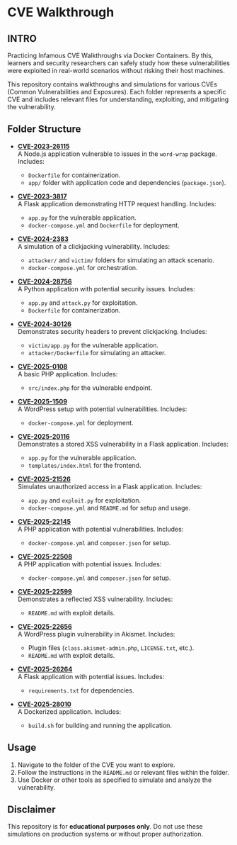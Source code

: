 # CVE Walkthrough

## INTRO

Practicing Infamous CVE Walkthroughs via Docker Containers. By this, learners and security researchers can safely study how these vulnerabilities were exploited in real-world scenarios without risking their host machines.

This repository contains walkthroughs and simulations for various CVEs (Common Vulnerabilities and Exposures). Each folder represents a specific CVE and includes relevant files for understanding, exploiting, and mitigating the vulnerability.

## Folder Structure

- **[CVE-2023-26115](CVE-2023-26115/)**  
  A Node.js application vulnerable to issues in the `word-wrap` package. Includes:
  - `Dockerfile` for containerization.
  - `app/` folder with application code and dependencies (`package.json`).

- **[CVE-2023-3817](CVE-2023-3817/)**  
  A Flask application demonstrating HTTP request handling. Includes:
  - `app.py` for the vulnerable application.
  - `docker-compose.yml` and `Dockerfile` for deployment.

- **[CVE-2024-2383](CVE-2024-2383/)**  
  A simulation of a clickjacking vulnerability. Includes:
  - `attacker/` and `victim/` folders for simulating an attack scenario.
  - `docker-compose.yml` for orchestration.

- **[CVE-2024-28756](CVE-2024-28756/)**  
  A Python application with potential security issues. Includes:
  - `app.py` and `attack.py` for exploitation.
  - `Dockerfile` for containerization.

- **[CVE-2024-30126](CVE-2024-30126/)**  
  Demonstrates security headers to prevent clickjacking. Includes:
  - `victim/app.py` for the vulnerable application.
  - `attacker/Dockerfile` for simulating an attacker.

- **[CVE-2025-0108](CVE-2025-0108/)**  
  A basic PHP application. Includes:
  - `src/index.php` for the vulnerable endpoint.

- **[CVE-2025-1509](CVE-2025-1509/)**  
  A WordPress setup with potential vulnerabilities. Includes:
  - `docker-compose.yml` for deployment.

- **[CVE-2025-20116](CVE-2025-20116/)**  
  Demonstrates a stored XSS vulnerability in a Flask application. Includes:
  - `app.py` for the vulnerable application.
  - `templates/index.html` for the frontend.

- **[CVE-2025-21526](CVE-2025-21526/)**  
  Simulates unauthorized access in a Flask application. Includes:
  - `app.py` and `exploit.py` for exploitation.
  - `docker-compose.yml` and `README.md` for setup and usage.

- **[CVE-2025-22145](CVE-2025-22145/)**  
  A PHP application with potential vulnerabilities. Includes:
  - `docker-compose.yml` and `composer.json` for setup.

- **[CVE-2025-22508](CVE-2025-22508/)**  
  A PHP application with potential issues. Includes:
  - `docker-compose.yml` and `composer.json` for setup.

- **[CVE-2025-22599](CVE-2025-22599/)**  
  Demonstrates a reflected XSS vulnerability. Includes:
  - `README.md` with exploit details.

- **[CVE-2025-22656](CVE-2025-22656/)**  
  A WordPress plugin vulnerability in Akismet. Includes:
  - Plugin files (`class.akismet-admin.php`, `LICENSE.txt`, etc.).
  - `README.md` with exploit details.

- **[CVE-2025-26264](CVE-2025-26264/)**  
  A Flask application with potential issues. Includes:
  - `requirements.txt` for dependencies.

- **[CVE-2025-28010](CVE-2025-28010/)**  
  A Dockerized application. Includes:
  - `build.sh` for building and running the application.

## Usage

1. Navigate to the folder of the CVE you want to explore.
2. Follow the instructions in the `README.md` or relevant files within the folder.
3. Use Docker or other tools as specified to simulate and analyze the vulnerability.

## Disclaimer

This repository is for **educational purposes only**. Do not use these simulations on production systems or without proper authorization.
